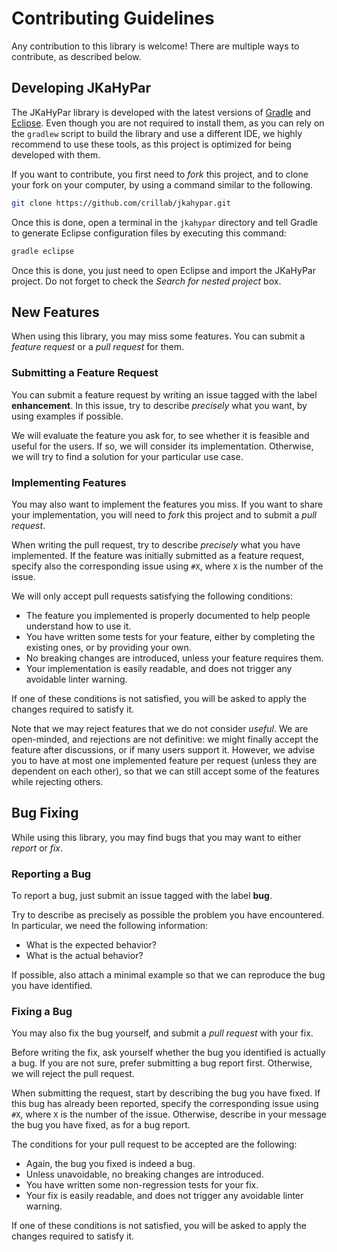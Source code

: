 # Contributing Guidelines

Any contribution to this library is welcome!
There are multiple ways to contribute, as described below.

## Developing JKaHyPar

The JKaHyPar library is developed with the latest versions of
[Gradle](https://gradle.org/) and [Eclipse](https://www.eclipse.org/).
Even though you are not required to install them, as you can rely on the
`gradlew` script to build the library and use a different IDE, we highly
recommend to use these tools, as this project is optimized for being developed
with them.

If you want to contribute, you first need to *fork* this project, and to clone
your fork on your computer, by using a command similar to the following.

```bash
git clone https://github.com/crillab/jkahypar.git
```

Once this is done, open a terminal in the `jkahypar` directory and tell Gradle
to generate Eclipse configuration files by executing this command:

```bash
gradle eclipse
```

Once this is done, you just need to open Eclipse and import the JKaHyPar
project.
Do not forget to check the *Search for nested project* box.

## New Features

When using this library, you may miss some features.
You can submit a *feature request* or a *pull request* for them.

### Submitting a Feature Request

You can submit a feature request by writing an issue tagged with the label
**enhancement**.
In this issue, try to describe *precisely* what you want, by using examples if
possible.

We will evaluate the feature you ask for, to see whether it is feasible and
useful for the users.
If so, we will consider its implementation.
Otherwise, we will try to find a solution for your particular use case.

### Implementing Features

You may also want to implement the features you miss.
If you want to share your implementation, you will need to *fork* this project
and to submit a *pull request*.

When writing the pull request, try to describe *precisely* what you have
implemented.
If the feature was initially submitted as a feature request, specify also the
corresponding issue using `#X`, where `X` is the number of the issue.

We will only accept pull requests satisfying the following conditions:

+ The feature you implemented is properly documented to help people understand
  how to use it.
+ You have written some tests for your feature, either by completing the
  existing ones, or by providing your own.
+ No breaking changes are introduced, unless your feature requires them.
+ Your implementation is easily readable, and does not trigger any avoidable
  linter warning.

If one of these conditions is not satisfied, you will be asked to apply the
changes required to satisfy it.

Note that we may reject features that we do not consider *useful*.
We are open-minded, and rejections are not definitive: we might finally accept
the feature after discussions, or if many users support it.
However, we advise you to have at most one implemented feature per request
(unless they are dependent on each other), so that we can still accept some of
the features while rejecting others.

## Bug Fixing

While using this library, you may find bugs that you may want to either
*report* or *fix*.

### Reporting a Bug

To report a bug, just submit an issue tagged with the label **bug**.

Try to describe as precisely as possible the problem you have encountered.
In particular, we need the following information:

+ What is the expected behavior?
+ What is the actual behavior?

If possible, also attach a minimal example so that we can reproduce the
bug you have identified.

### Fixing a Bug

You may also fix the bug yourself, and submit a *pull request* with your fix.

Before writing the fix, ask yourself whether the bug you identified is actually
a bug.
If you are not sure, prefer submitting a bug report first.
Otherwise, we will reject the pull request.

When submitting the request, start by describing the bug you have fixed.
If this bug has already been reported, specify the corresponding issue using
`#X`, where `X` is the number of the issue.
Otherwise, describe in your message the bug you have fixed, as for a bug
report.

The conditions for your pull request to be accepted are the following:

+ Again, the bug you fixed is indeed a bug.
+ Unless unavoidable, no breaking changes are introduced.
+ You have written some non-regression tests for your fix.
+ Your fix is easily readable, and does not trigger any avoidable linter
  warning.

If one of these conditions is not satisfied, you will be asked to apply the
changes required to satisfy it.
